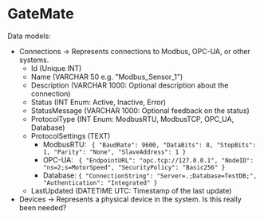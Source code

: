 # GateMate

Data models:
- Connections -> Represents connections to Modbus, OPC-UA, or other systems.
  - Id (Unique INT)
  - Name (VARCHAR 50 e.g. "Modbus_Sensor_1")
  - Description (VARCHAR 1000: Optional description about the connection)
  - Status (INT Enum: Active, Inactive, Error)
  - StatusMessage (VARCHAR 1000: Optional feedback on the status)
  - ProtocolType (INT Enum: ModbusRTU, ModbusTCP, OPC_UA, Database)
  - ProtocolSettings (TEXT)
    - ModbusRTU: ```
      {
        "BaudRate": 9600,
        "DataBits": 8,
        "StopBits": 1,
        "Parity": "None",
        "SlaveAddress": 1
      }```
    - OPC-UA: ```
      {
        "EndpointURL": "opc.tcp://127.0.0.1",
        "NodeID": "ns=2;s=MotorSpeed",
        "SecurityPolicy": "Basic256"
      }```
    - Database: ```{
        "ConnectionString": "Server=.;Database=TestDB;",
        "Authentication": "Integrated"
      }```
  - LastUpdated (DATETIME UTC: Timestamp of the last update)
- Devices -> Represents a physical device in the system. Is this really been needed?






